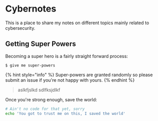 # Cybernotes

This is a place to share my notes on different topics mainly related to 
cybersecurity.


## Getting Super Powers

Becoming a super hero is a fairly straight forward process:

```
$ give me super-powers
```

{% hint style="info" %}
&#x20;Super-powers are granted randomly so please submit an issue if you're not happy with yours.
{% endhint %}

> aslkfjslkd
> sdlfksjdlkf

Once you're strong enough, save the world:

```bash
# Ain't no code for that yet, sorry
echo 'You got to trust me on this, I saved the world'
```
